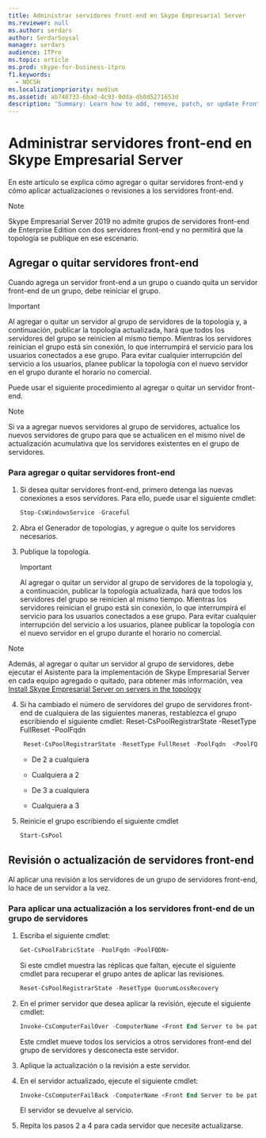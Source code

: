 ```yaml
---
title: Administrar servidores front-end en Skype Empresarial Server
ms.reviewer: null
ms.author: serdars
author: SerdarSoysal
manager: serdars
audience: ITPro
ms.topic: article
ms.prod: skype-for-business-itpro
f1.keywords:
  - NOCSH
ms.localizationpriority: medium
ms.assetid: ab748733-6bad-4c93-8dda-db8d5271653d
description: 'Summary: Learn how to add, remove, patch, or update Front End Servers in Skype Empresarial Server.'
---
```


# <a name="manage-front-end-servers-in-skype-for-business-server"></a>Administrar servidores front-end en Skype Empresarial Server
 
En este artículo se explica cómo agregar o quitar servidores front-end y cómo aplicar actualizaciones o revisiones a los servidores front-end.

  > [!NOTE]
> Skype Empresarial Server 2019 no admite grupos de servidores front-end de Enterprise Edition con dos servidores front-end y no permitirá que la topología se publique en ese escenario.

## <a name="add-or-remove-front-end-servers"></a>Agregar o quitar servidores front-end
  
Cuando agrega un servidor front-end a un grupo o cuando quita un servidor front-end de un grupo, debe reiniciar el grupo. 
  
> [!IMPORTANT]
> Al agregar o quitar un servidor al grupo de servidores de la topología y, a continuación, publicar la topología actualizada, hará que todos los servidores del grupo se reinicien al mismo tiempo. Mientras los servidores reinician el grupo está sin conexión, lo que interrumpirá el servicio para los usuarios conectados a ese grupo. Para evitar cualquier interrupción del servicio a los usuarios, planee publicar la topología con el nuevo servidor en el grupo durante el horario no comercial. 
  
Puede usar el siguiente procedimiento al agregar o quitar un servidor front-end.
  
> [!NOTE]
> Si va a agregar nuevos servidores al grupo de servidores, actualice los nuevos servidores de grupo para que se actualicen en el mismo nivel de actualización acumulativa que los servidores existentes en el grupo de servidores. 
  
### <a name="to-add-or-remove-front-end-servers"></a>Para agregar o quitar servidores front-end

1. Si desea quitar servidores front-end, primero detenga las nuevas conexiones a esos servidores. Para ello, puede usar el siguiente cmdlet:
    
   ```PowerShell
   Stop-CsWindowsService -Graceful
   ```

2. Abra el Generador de topologías, y agregue o quite los servidores necesarios. 
    
3. Publique la topología.
    
    > [!IMPORTANT]
    > Al agregar o quitar un servidor al grupo de servidores de la topología y, a continuación, publicar la topología actualizada, hará que todos los servidores del grupo se reinicien al mismo tiempo. Mientras los servidores reinician el grupo está sin conexión, lo que interrumpirá el servicio para los usuarios conectados a ese grupo. Para evitar cualquier interrupción del servicio a los usuarios, planee publicar la topología con el nuevo servidor en el grupo durante el horario no comercial. 
  
  > [!NOTE]
> Además, al agregar o quitar un servidor al grupo de servidores, debe ejecutar el Asistente para la implementación de Skype Empresarial Server en cada equipo agregado o quitado, para obtener más información, vea [Install Skype Empresarial Server on servers in the topology](../../deploy/install/install-skype-for-business-server.md)
  
4. Si ha cambiado el número de servidores del grupo de servidores front-end de cualquiera de las siguientes maneras, restablezca el grupo escribiendo el siguiente cmdlet: Reset-CsPoolRegistrarState -ResetType FullReset -PoolFqdn 
    
   ```PowerShell
    Reset-CsPoolRegistrarState -ResetType FullReset -PoolFqdn  <PoolFQDN>
   ```

     - De 2 a cualquiera
    
     - Cualquiera a 2
    
     - De 3 a cualquiera
    
     - Cualquiera a 3
    
5. Reinicie el grupo escribiendo el siguiente cmdlet
    
   ```PowerShell
   Start-CsPool
   ```

## <a name="patch-or-update-front-end-servers"></a>Revisión o actualización de servidores front-end

Al aplicar una revisión a los servidores de un grupo de servidores front-end, lo hace de un servidor a la vez. 
  
### <a name="to-apply-an-upgrade-to-the-front-end-servers-in-a-pool"></a>Para aplicar una actualización a los servidores front-end de un grupo de servidores

1. Escriba el siguiente cmdlet:
    
   ```PowerShell
   Get-CsPoolFabricState -PoolFqdn <PoolFQDN>
   ```

     Si este cmdlet muestra las réplicas que faltan, ejecute el siguiente cmdlet para recuperar el grupo antes de aplicar las revisiones.
    
   ```PowerShell
   Reset-CsPoolRegistrarState -ResetType QuorumLossRecovery
   ```

2. En el primer servidor que desea aplicar la revisión, ejecute el siguiente cmdlet:
    
   ```PowerShell
   Invoke-CsComputerFailOver -ComputerName <Front End Server to be patched>
   ```

    Este cmdlet mueve todos los servicios a otros servidores front-end del grupo de servidores y desconecta este servidor.
    
3. Aplique la actualización o la revisión a este servidor.
    
4. En el servidor actualizado, ejecute el siguiente cmdlet:
    
   ```PowerShell
   Invoke-CsComputerFailBack -ComputerName <Front End Server to be patched>
   ```

    El servidor se devuelve al servicio.
    
5. Repita los pasos 2 a 4 para cada servidor que necesite actualizarse.
